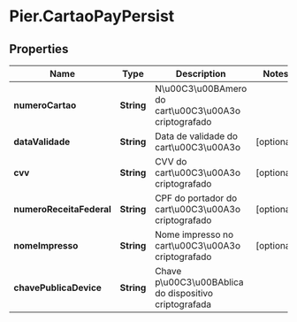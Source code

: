 # Pier.CartaoPayPersist

## Properties
Name | Type | Description | Notes
------------ | ------------- | ------------- | -------------
**numeroCartao** | **String** | N\u00C3\u00BAmero do cart\u00C3\u00A3o criptografado | 
**dataValidade** | **String** | Data de validade do cart\u00C3\u00A3o | [optional] 
**cvv** | **String** | CVV do cart\u00C3\u00A3o criptografado | [optional] 
**numeroReceitaFederal** | **String** | CPF do portador do cart\u00C3\u00A3o criptografado | [optional] 
**nomeImpresso** | **String** | Nome impresso no cart\u00C3\u00A3o criptografado | [optional] 
**chavePublicaDevice** | **String** | Chave p\u00C3\u00BAblica do dispositivo criptografada | 


